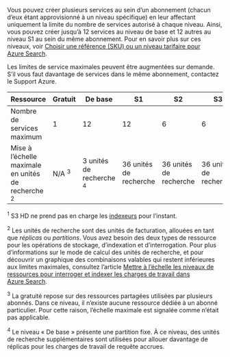 Vous pouvez créer plusieurs services au sein d’un abonnement (chacun d’eux étant approvisionné à un niveau spécifique) en leur affectant uniquement la limite du nombre de services autorisé à chaque niveau. Ainsi, vous pouvez créer jusqu’à 12 services au niveau de base et 12 autres au niveau S1 au sein du même abonnement. Pour en savoir plus sur ces niveaux, voir [Choisir une référence (SKU) ou un niveau tarifaire pour Azure Search](../articles/search/search-sku-tier.md).

Les limites de service maximales peuvent être augmentées sur demande. S’il vous faut davantage de services dans le même abonnement, contactez le Support Azure.

| Ressource | Gratuit | De base | S1 | S2 | S3 | S3 HD <sup>1</sup> |
| --- | --- | --- | --- | --- | --- | --- |
| Nombre de services maximum |1 |12 |12 |6 |6 |6 |
| Mise à l’échelle maximale en unités de recherche <sup>2</sup> |N/A <sup>3</sup> |3 unités de recherche <sup>4</sup> |36 unités de recherche |36 unités de recherche |36 unités de recherche |36 unités de recherche |

<sup>1</sup> S3 HD ne prend pas en charge les [indexeurs](../articles/search/search-indexer-overview.md) pour l’instant. 

<sup>2</sup> Les unités de recherche sont des unités de facturation, allouées en tant que *réplicas* ou *partitions*. Vous avez besoin des deux types de ressource pour les opérations de stockage, d’indexation et d’interrogation. Pour plus d’informations sur le mode de calcul des unités de recherche, et pour découvrir un graphique des combinaisons valables qui restent inférieures aux limites maximales, consultez l’article [Mettre à l’échelle les niveaux de ressources pour interroger et indexer les charges de travail dans Azure Search](../articles/search/search-capacity-planning.md). 

<sup>3</sup> La gratuité repose sur des ressources partagées utilisées par plusieurs abonnés. Dans ce niveau, il n’existe aucune ressource dédiée à un abonné particulier. Pour cette raison, l’échelle maximale est signalée comme n’était pas applicable.

<sup>4</sup> Le niveau « De base » présente une partition fixe. À ce niveau, des unités de recherche supplémentaires sont utilisées pour allouer davantage de réplicas pour les charges de travail de requête accrues.



<!--HONumber=Nov16_HO3-->



